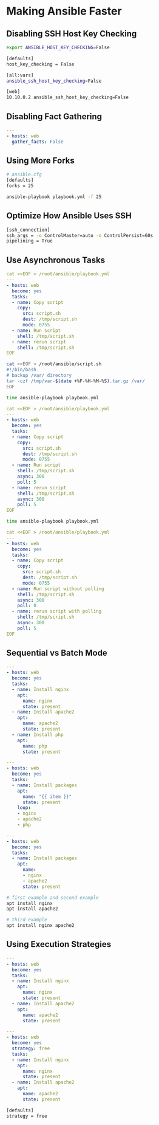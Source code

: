 # Making Ansible Faster


## Disabling SSH Host Key Checking


```bash
export ANSIBLE_HOST_KEY_CHECKING=False
```


```bash
[defaults]
host_key_checking = False
```


```bash
[all:vars]
ansible_ssh_host_key_checking=False
```


```bash
[web]
10.10.0.2 ansible_ssh_host_key_checking=False
```


## Disabling Fact Gathering


```yaml
---
- hosts: web
  gather_facts: False
```


## Using More Forks


```bash
# ansible.cfg
[defaults]
forks = 25
```


```bash
ansible-playbook playbook.yml -f 25
```


## Optimize How Ansible Uses SSH


```bash
[ssh_connection]
ssh_args = -o ControlMaster=auto -o ControlPersist=60s
pipelining = True
```


## Use Asynchronous Tasks


```yaml
cat <<EOF > /root/ansible/playbook.yml
---
- hosts: web
  become: yes
  tasks:
  - name: Copy script
    copy:
      src: script.sh
      dest: /tmp/script.sh
      mode: 0755
  - name: Run script
    shell: /tmp/script.sh
  - name: rerun script
    shell: /tmp/script.sh
EOF
```


```bash
cat <<EOF > /root/ansible/script.sh
#!/bin/bash
# backup /var/ directory
tar -czf /tmp/var-$(date +%F-%H-%M-%S).tar.gz /var/
EOF
```


```bash
time ansible-playbook playbook.yml
```


```yaml
cat <<EOF > /root/ansible/playbook.yml
---
- hosts: web
  become: yes
  tasks:
  - name: Copy script
    copy:
      src: script.sh
      dest: /tmp/script.sh
      mode: 0755
  - name: Run script
    shell: /tmp/script.sh
    async: 300
    poll: 5
  - name: rerun script
    shell: /tmp/script.sh
    async: 300
    poll: 5
EOF
```


```bash
time ansible-playbook playbook.yml
```


```yaml
cat <<EOF > /root/ansible/playbook.yml
---
- hosts: web
  become: yes
  tasks:
  - name: Copy script
    copy:
      src: script.sh
      dest: /tmp/script.sh
      mode: 0755
  - name: Run script without polling
    shell: /tmp/script.sh
    async: 300
    poll: 0
  - name: rerun script with polling
    shell: /tmp/script.sh
    async: 300
    poll: 5
EOF
```


## Sequential vs Batch Mode


```yaml
---
- hosts: web
  become: yes
  tasks:
  - name: Install nginx
    apt:
      name: nginx
      state: present
  - name: Install apache2
    apt:
      name: apache2
      state: present
  - name: Install php
    apt:
      name: php
      state: present
```


```yaml
---
- hosts: web
  become: yes
  tasks:
  - name: Install packages
    apt:
      name: "{{ item }}"
      state: present
    loop:
    - nginx
    - apache2
    - php
```


```yaml
---
- hosts: web
  become: yes
  tasks:
  - name: Install packages
    apt:
      name:
      - nginx
      - apache2
      state: present
```


```bash
# first example and second example
apt install nginx
apt install apache2
```


```bash
# third example
apt install nginx apache2
```


## Using Execution Strategies


```yaml
---
- hosts: web
  become: yes
  tasks:
  - name: Install nginx
    apt:
      name: nginx
      state: present
  - name: Install apache2
    apt:
      name: apache2
      state: present
```


```yaml
---
- hosts: web
  become: yes
  strategy: free
  tasks:
  - name: Install nginx
    apt:
      name: nginx
      state: present
  - name: Install apache2
    apt:
      name: apache2
      state: present
```


```bash
[defaults]
strategy = free
```